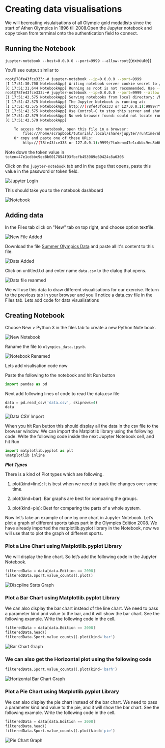 # Creating data visualisations

We will becreating visulaisations of all Olympic gold medatlists since the start of Athen Olympics in 1896 till 2008.Open the Jupyter notebook and copy token from terminal onto the authentication field to connect.

## Running the Notebook 

`jupyter-notebook --host=0.0.0.0 --port=9999 --allow-root`{{execute}}

You'll see output similar to 

```bash
root@78fe43fce333:~# jupyter-notebook --ip=0.0.0.0 --port=9999
[I 17:51:30.700 NotebookApp] Writing notebook server cookie secret to /home/scrapbook/tutorial/.local/share/jupyter/runtime/notebook_cookie_secret
[C 17:51:31.644 NotebookApp] Running as root is not recommended. Use --allow-root to bypass.
root@78fe43fce333:~# jupyter-notebook --ip=0.0.0.0 --port=9999 --allow-root
[I 17:51:42.575 NotebookApp] Serving notebooks from local directory: /home/scrapbook/tutorial
[I 17:51:42.575 NotebookApp] The Jupyter Notebook is running at:
[I 17:51:42.575 NotebookApp] http://(78fe43fce333 or 127.0.0.1):9999/?token=47e1cdbbc9ec8b6017854f93fbcfb453089e69424c8a6305
[I 17:51:42.575 NotebookApp] Use Control-C to stop this server and shut down all kernels (twice to skip confirmation).
[W 17:51:42.579 NotebookApp] No web browser found: could not locate runnable browser.
[C 17:51:42.579 NotebookApp]

    To access the notebook, open this file in a browser:
        file:///home/scrapbook/tutorial/.local/share/jupyter/runtime/nbserver-61-open.html
    Or copy and paste one of these URLs:
        http://(78fe43fce333 or 127.0.0.1):9999/?token=47e1cdbbc9ec8b6017854f93fbcfb453089e69424c8a6305
```

Note down the token value in `token=47e1cdbbc9ec8b6017854f93fbcfb453089e69424c8a6305`

Click on the `jupyter-notebook` tab and in the page that opens, paste this value in the password or token field.

![Jupyter Login](./assets/login.png)

This should take you to the notebook dashboard 

![Notebook](./assets/step1.png)

## Adding data

In the Files tab click on "New" tab on top right, and choose option textfile. 

![New File Added](./assets/step2.png)

Download the file [Summer Olympics Data](https://docs.google.com/spreadsheets/d/1zeeZQzFoHE2j_ZrqDkVJK9eF7OH1yvg75c8S-aBcxaU/edit#gid=0) and paste all it's content to this file. 

![Data Added](./assets/data-file.png)

Click on untitled.txt and enter name `data.csv` to the dialog that opens.

![Data file reanmed](./assets/renamed.png)

We will use this data to  draw different visualisations for our exercise. Return to the previous tab in your browser and you'll notice a data.csv file in the Files tab. Lets add code for data visualisations

## Creating Notebook

Choose New > Python 3 in the files tab to create a new Python Note book.

![New Notebook](./assets/new-notebook.png)

Raname the file to `olympics_data.ipynb`. 

![Notebook Renamed](./assets/renamed-ipynb.png)

Lets add visulisation code now

Paste the following to the notebook and hit Run button

```python
import pandas as pd
```

Next add following lines of code to read the data.csv file

```python
data = pd.read_csv('data.csv', skiprows=4)
data
```

![Data CSV Import](./assets/data-csv-loaded.png)

When you hit Run button this should display all the data in the csv file to the browser window. We can import the Matplotlib library using the following code. Write the following code inside the next Jupyter Notebook cell, and hit Run

```python
import matplotlib.pyplot as plt
%matplotlib inline
```

***Plot Types***

There is a kind of Plot types which are following.

1. plot(kind=line): It is best when we need to track the changes over some time.

2. plot(kind=bar): Bar graphs are best for comparing the groups.

3. plot(kind=pie): Best for comparing the parts of a whole system.

Now let’s take an example of one by one chart in Jupyter Notebook. Let’s plot a graph of different sports takes part in the Olympics Edition 2008. We have already imported the matplotlib.pyplot library in the Notebook, now we will use that to plot the graph of different sports.

### Plot a Line Chart using Matplotlib.pyplot Library

We will display the line chart. So let’s add the following code in the Jupyter Notebook.

```python
filteredData = data[data.Edition == 2008]
filteredData.Sport.value_counts().plot()
```

![Discpline Stats Graph](assets/graph-0.png)

### Plot a Bar Chart using Matplotlib.pyplot Library

We can also display the bar chart instead of the line chart. We need to pass a parameter kind and value to the bar, and it will show the bar chart. See the following example. Write the following code in the cell.

```python
filteredData = data[data.Edition == 2008]
filteredData.head()
filteredData.Sport.value_counts().plot(kind='bar')
```

![Bar Chart Graph](./assets/graph-1.png)

### We can also get the Horizontal plot using the following code

```python
filteredData.Sport.value_counts().plot(kind='barh')
```

![Horizontal Bar Chart Graph](./assets/graph-1.png)

### Plot a Pie Chart using Matplotlib.pyplot Library

We can also display the pie chart instead of the bar chart. We need to pass a parameter kind and value to the pie, and it will show the bar chart. See the following example. Write the following code in the cell.

```python
filteredData = data[data.Edition == 2008]
filteredData.head()
filteredData.Sport.value_counts().plot(kind='pie')
```

![Pie Chart Graph](./assets/graph-3.png)
